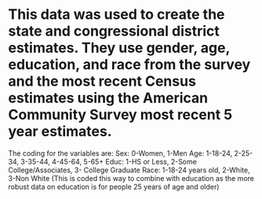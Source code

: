 # This data was used to create the state and congressional district estimates. They use gender, age, education, and race from the survey and the most recent Census estimates using the American Community Survey most recent 5 year estimates.

The coding for the variables are:
Sex: 0-Women, 1-Men
Age: 1-18-24, 2-25-34, 3-35-44, 4-45-64, 5-65+
Educ: 1-HS or Less, 2-Some College/Associates, 3- College Graduate
Race: 1-18-24 years old, 2-White, 3-Non White (This is coded this way to combine with education as the more robust data on education is for people 25 years of age and older)
